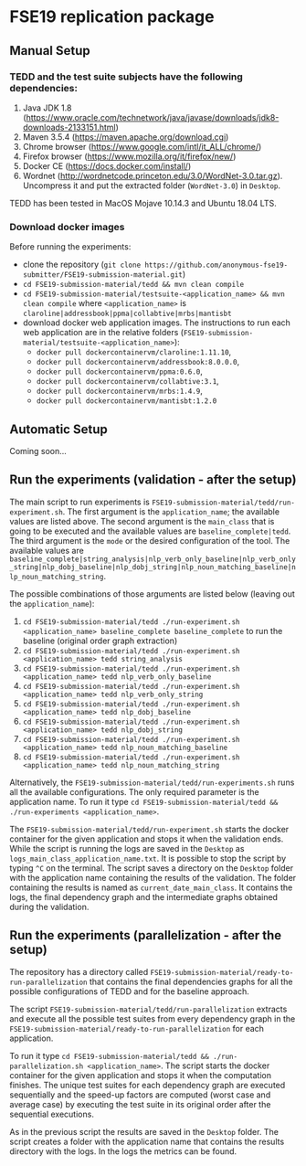 # FSE19 replication package

## Manual Setup

### TEDD and the test suite subjects have the following dependencies:

1. Java JDK 1.8 (https://www.oracle.com/technetwork/java/javase/downloads/jdk8-downloads-2133151.html)
2. Maven 3.5.4 (https://maven.apache.org/download.cgi)
3. Chrome browser (https://www.google.com/intl/it_ALL/chrome/)
4. Firefox browser (https://www.mozilla.org/it/firefox/new/)
5. Docker CE (https://docs.docker.com/install/)
6. Wordnet (http://wordnetcode.princeton.edu/3.0/WordNet-3.0.tar.gz). Uncompress it and put the extracted folder (`WordNet-3.0`) in `Desktop`.

TEDD has been tested in MacOS Mojave 10.14.3 and Ubuntu 18.04 LTS.

### Download docker images
Before running the experiments: 
- clone the repository (`git clone https://github.com/anonymous-fse19-submitter/FSE19-submission-material.git`)
- `cd FSE19-submission-material/tedd && mvn clean compile`
- `cd FSE19-submission-material/testsuite-<application_name> && mvn clean compile` where `<application_name>` is `claroline|addressbook|ppma|collabtive|mrbs|mantisbt`
- download docker web application images. The instructions to run each web application are in the relative folders (`FSE19-submission-material/testsuite-<application_name>`):
  - `docker pull dockercontainervm/claroline:1.11.10`,
  - `docker pull dockercontainervm/addressbook:8.0.0.0`,
  - `docker pull dockercontainervm/ppma:0.6.0`,
  - `docker pull dockercontainervm/collabtive:3.1`,
  - `docker pull dockercontainervm/mrbs:1.4.9`,
  - `docker pull dockercontainervm/mantisbt:1.2.0`
  
## Automatic Setup

Coming soon...

## Run the experiments (validation - after the setup)

The main script to run experiments is `FSE19-submission-material/tedd/run-experiment.sh`. The first argument is the `application_name`; the available values are listed above. The second argument is the `main_class` that is going to be executed and the available values  are `baseline_complete|tedd`. The third argument is the `mode` or the desired configuration of the tool. The available values are `baseline_complete|string_analysis|nlp_verb_only_baseline|nlp_verb_only_string|nlp_dobj_baseline|nlp_dobj_string|nlp_noun_matching_baseline|nlp_noun_matching_string`.

The possible combinations of those arguments are listed below (leaving out the `application_name`):
1. `cd FSE19-submission-material/tedd ./run-experiment.sh <application_name> baseline_complete baseline_complete` to run the baseline (original order graph extraction)
2. `cd FSE19-submission-material/tedd ./run-experiment.sh <application_name> tedd string_analysis`
3. `cd FSE19-submission-material/tedd ./run-experiment.sh <application_name> tedd nlp_verb_only_baseline`
4. `cd FSE19-submission-material/tedd ./run-experiment.sh <application_name> tedd nlp_verb_only_string`
5. `cd FSE19-submission-material/tedd ./run-experiment.sh <application_name> tedd nlp_dobj_baseline`
6. `cd FSE19-submission-material/tedd ./run-experiment.sh <application_name> tedd nlp_dobj_string`
7. `cd FSE19-submission-material/tedd ./run-experiment.sh <application_name> tedd nlp_noun_matching_baseline`
8. `cd FSE19-submission-material/tedd ./run-experiment.sh <application_name> tedd nlp_noun_matching_string`

Alternatively, the `FSE19-submission-material/tedd/run-experiments.sh` runs all the available configurations. The only required parameter is the application name. To run it type `cd FSE19-submission-material/tedd && ./run-experiments <application_name>`.

The `FSE19-submission-material/tedd/run-experiment.sh` starts the docker container for the given application and stops it when the validation ends. While the script is running the logs are saved in the `Desktop` as `logs_main_class_application_name.txt`. It is possible to stop the script by typing `^C` on the terminal. The script saves a directory on the `Desktop` folder with the application name containing the results of the validation. The folder containing the results is named as `current_date_main_class`. It contains the logs, the final dependency graph and the intermediate graphs obtained during the validation.

## Run the experiments (parallelization - after the setup)

The repository has a directory called `FSE19-submission-material/ready-to-run-parallelization` that contains the final dependencies graphs for all the possible configurations of TEDD and for the baseline approach.

The script `FSE19-submission-material/tedd/run-parallelization` extracts and execute all the possible test suites from every dependency graph in the `FSE19-submission-material/ready-to-run-parallelization` for each application.

To run it type `cd FSE19-submission-material/tedd && ./run-parallelization.sh <application_name>`. The script starts the docker container for the given application and stops it when the computation finishes. The unique test suites for each dependency graph are executed sequentially and the speed-up factors are computed (worst case and average case) by executing the test suite in its original order after the sequential executions.

As in the previous script the results are saved in the `Desktop` folder. The script creates a folder with the application name that contains the results directory with the logs. In the logs the metrics can be found.
